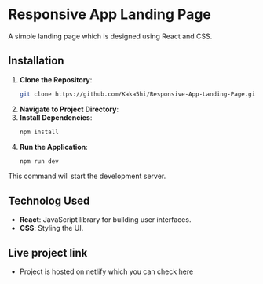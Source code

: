 # Responsive App Landing Page

A simple landing page which is designed using React and CSS.

## Installation

1. **Clone the Repository**:
    ```bash
    git clone https://github.com/Kaka5hi/Responsive-App-Landing-Page.git
    ```
2. **Navigate to Project Directory**:
3. **Install Dependencies**:
    ```bash
    npm install
    ```
4. **Run the Application**:
    ```bash
    npm run dev
    ```

This command will start the development server.

## Technolog Used

-   **React**: JavaScript library for building user interfaces.
-   **CSS**: Styling the UI.

## Live project link

-   Project is hosted on netlify which you can check <a href="https://uifry-landingpage-sm.netlify.app/">here</a>
